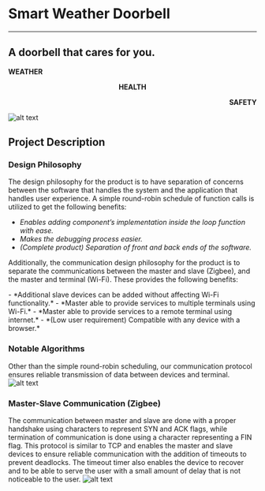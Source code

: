 # Smart Weather Doorbell
---
## A doorbell that cares for you.
<b>
<p align="left"> WEATHER
<p align="center" style= > HEALTH
<p align="right"> SAFETY </p>
</b>

![alt text](https://preview.ibb.co/nEkms6/Screen_Shot_2017_12_20_at_3_01_31_PM.png)

## Project Description
### Design Philosophy
The design philosophy for the product is to have separation of concerns between the software that handles the system and the application that handles user experience.
A simple round-robin schedule of function calls is utilized to get the following benefits:
- _Enables adding component’s implementation inside the loop function with ease._
- _Makes the debugging process easier._
- _(Complete product) Separation of front and back ends of the software._
<p>Additionally, the communication design philosophy for the product is to separate the communications between the master and slave (Zigbee), and the master and terminal (Wi-Fi). These provides the following benefits:</p>
- *Additional slave devices can be added without affecting Wi-Fi functionality.*
- *Master able to provide services to multiple terminals using Wi-Fi.*
- *Master able to provide services to a remote terminal using internet.*
- *(Low user requirement) Compatible with any device with a browser.*

### Notable Algorithms
Other than the simple round-robin scheduling, our communication protocol ensures reliable transmission of data between devices and terminal.
![alt text](https://preview.ibb.co/dvews6/Screen_Shot_2017_12_20_at_3_01_21_PM.png)
### Master-Slave Communication (Zigbee)
The communication between master and slave are done with a proper handshake using characters to represent SYN and ACK flags, while termination of communication is done using a character representing a FIN flag. This protocol is similar to TCP and enables the master and slave devices to ensure reliable communication with the addition of timeouts to prevent deadlocks. The timeout timer also enables the device to recover and to be able to serve the user with a small amount of delay that is not noticeable to the user.
![alt text](https://preview.ibb.co/mRV0kR/Screen_Shot_2017_12_20_at_3_01_15_PM.png)
